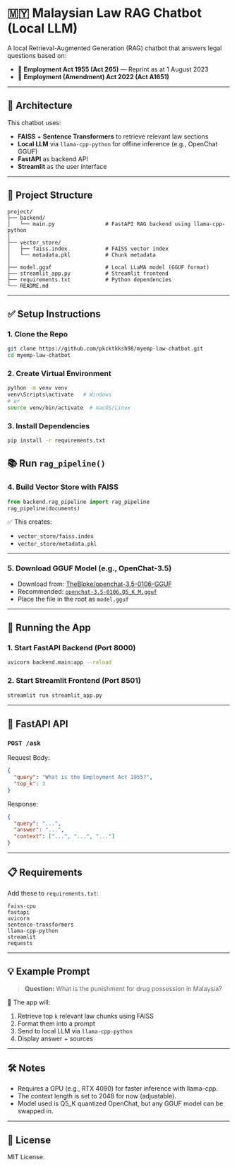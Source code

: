 # 🇲🇾 Malaysian Law RAG Chatbot (Local LLM)

A local Retrieval-Augmented Generation (RAG) chatbot that answers legal questions based on:

- 📘 **Employment Act 1955 (Act 265)** — Reprint as at 1 August 2023  
- 📕 **Employment (Amendment) Act 2022 (Act A1651)**

---

## 🧠 Architecture

This chatbot uses:

- **FAISS** + **Sentence Transformers** to retrieve relevant law sections  
- **Local LLM** via `llama-cpp-python` for offline inference (e.g., OpenChat GGUF)  
- **FastAPI** as backend API  
- **Streamlit** as the user interface

---

## 📁 Project Structure

```
project/
├── backend/
│   └── main.py                # FastAPI RAG backend using llama-cpp-python
│
├── vector_store/
│   ├── faiss.index            # FAISS vector index
│   └── metadata.pkl           # Chunk metadata
│
├── model.gguf                 # Local LLaMA model (GGUF format)
├── streamlit_app.py           # Streamlit frontend
├── requirements.txt           # Python dependencies
└── README.md
```

---

## ✅ Setup Instructions

### 1. Clone the Repo

```bash
git clone https://github.com/pkcktkksh98/myemp-law-chatbot.git
cd myemp-law-chatbot
```

### 2. Create Virtual Environment

```bash
python -m venv venv
venv\Scripts\activate   # Windows
# or
source venv/bin/activate  # macOS/Linux
```

### 3. Install Dependencies

```bash
pip install -r requirements.txt
```
## 📚 Run `rag_pipeline()`

### 4. Build Vector Store with FAISS

```python
from backend.rag_pipeline import rag_pipeline
rag_pipeline(documents)
```

✅ This creates:
- `vector_store/faiss.index`
- `vector_store/metadata.pkl`

---
### 5. Download GGUF Model (e.g., OpenChat-3.5)

- Download from: [TheBloke/openchat-3.5-0106-GGUF](https://huggingface.co/TheBloke/openchat-3.5-0106-GGUF)
- Recommended: [`openchat-3.5-0106.Q5_K_M.gguf`](https://huggingface.co/TheBloke/openchat-3.5-0106-GGUF/blob/main/openchat-3.5-0106.Q5_K_M.gguf)
- Place the file in the root as `model.gguf`

---

## 🚀 Running the App

### 1. Start FastAPI Backend (Port 8000)

```bash
uvicorn backend.main:app --reload
```

### 2. Start Streamlit Frontend (Port 8501)

```bash
streamlit run streamlit_app.py
```

---

## 🔗 FastAPI API

### `POST /ask`

Request Body:

```json
{
  "query": "What is the Employment Act 1955?",
  "top_k": 3
}
```

Response:

```json
{
  "query": "...",
  "answer": "...",
  "context": ["...", "...", "..."]
}
```

---

## 📋 Requirements

Add these to `requirements.txt`:

```text
faiss-cpu
fastapi
uvicorn
sentence-transformers
llama-cpp-python
streamlit
requests
```

---

## 💡 Example Prompt

> **Question:** What is the punishment for drug possession in Malaysia?

🔎 The app will:
1. Retrieve top `k` relevant law chunks using FAISS
2. Format them into a prompt
3. Send to local LLM via `llama-cpp-python`
4. Display answer + sources

---

## 🛠️ Notes

- Requires a GPU (e.g., RTX 4090) for faster inference with llama-cpp.
- The context length is set to 2048 for now (adjustable).
- Model used is Q5_K quantized OpenChat, but any GGUF model can be swapped in.

---

## 📄 License

MIT License.
